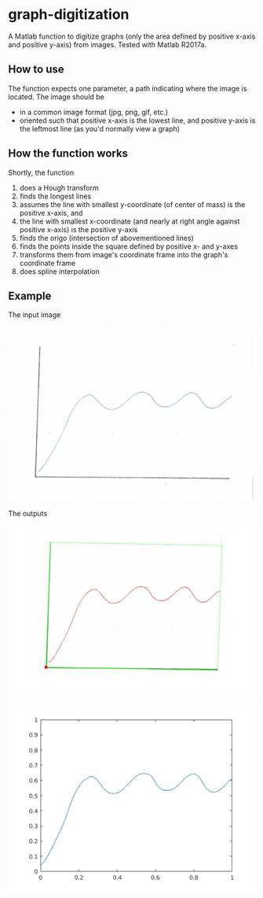 # graph-digitization
A Matlab function to digitize graphs (only the area defined by positive x-axis and positive y-axis) from images. Tested with Matlab R2017a.

## How to use
The function expects one parameter, a path indicating where the image is located. The image should be 

- in a common image format (jpg, png, gif, etc.)
- oriented such that positive x-axis is the lowest line, and positive y-axis is the leftmost line (as you'd normally view a graph)

## How the function works
Shortly, the function

1. does a Hough transform
1. finds the longest lines
1. assumes the line with smallest y-coordinate (of center of mass) is the positive x-axis, and 
1. the line with smallest x-coordinate (and nearly at right angle against positive x-axis) is the positive y-axis
1. finds the origo (intersection of abovementioned lines)
1. finds the points inside the square defined by positive x- and y-axes
1. transforms them from image's coordinate frame into the graph's coordinate frame
1. does spline interpolation

## Example

The input image

![alt text](https://github.com/aikkala/graph-digitization/blob/master/example/example_input.jpg "Example input")

The outputs

![alt text](https://github.com/aikkala/graph-digitization/blob/master/example/example_output1.png "Example output1")

![alt text](https://github.com/aikkala/graph-digitization/blob/master/example/example_output2.png "Example output2")

